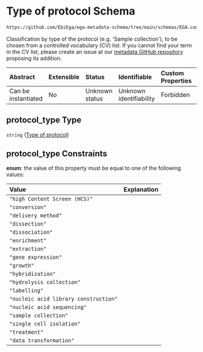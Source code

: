 # Type of protocol Schema

```txt
https://github.com/EbiEga/ega-metadata-schema/tree/main/schemas/EGA.common-definitions.json#/definitions/protocols_object/properties/protocol_type_descriptor/properties/protocol_type
```

Classification by type of the protocol (e.g. 'Sample collection'), to be chosen from a controlled vocabulary (CV) list. If you cannot find your term in the CV list, please create an issue at our [metadata GitHub repository](https://github.com/EbiEga/ega-metadata-schema) proposing its addition.

| Abstract            | Extensible | Status         | Identifiable            | Custom Properties | Additional Properties | Access Restrictions | Defined In                                                                                |
| :------------------ | :--------- | :------------- | :---------------------- | :---------------- | :-------------------- | :------------------ | :---------------------------------------------------------------------------------------- |
| Can be instantiated | No         | Unknown status | Unknown identifiability | Forbidden         | Allowed               | none                | [EGA.common-definitions.json*](../out/EGA.common-definitions.json "open original schema") |

## protocol_type Type

`string` ([Type of protocol](ega-12-definitions-ega-protocols-object-properties-protocol-type-descriptor-properties-type-of-protocol.md))

## protocol_type Constraints

**enum**: the value of this property must be equal to one of the following values:

| Value                                 | Explanation |
| :------------------------------------ | :---------- |
| `"high Content Screen (HCS)"`         |             |
| `"conversion"`                        |             |
| `"delivery method"`                   |             |
| `"dissection"`                        |             |
| `"dissociation"`                      |             |
| `"enrichment"`                        |             |
| `"extraction"`                        |             |
| `"gene expression"`                   |             |
| `"growth"`                            |             |
| `"hybridization"`                     |             |
| `"hydrolysis collection"`             |             |
| `"labelling"`                         |             |
| `"nucleic acid library construction"` |             |
| `"nucleic acid sequencing"`           |             |
| `"sample collection"`                 |             |
| `"single cell isolation"`             |             |
| `"treatment"`                         |             |
| `"data transformation"`               |             |
